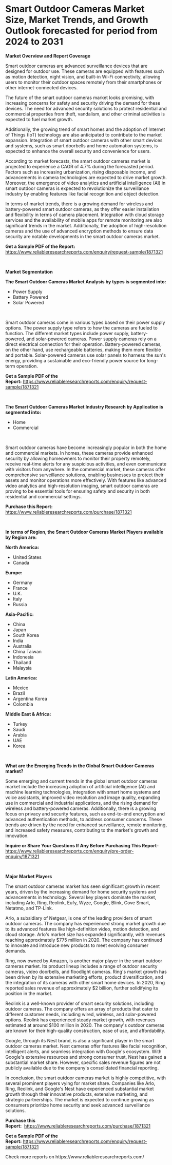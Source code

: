 <p><h1>Smart Outdoor Cameras Market Size, Market Trends, and Growth Outlook forecasted for period from 2024 to 2031</h1></p><p><strong>Market Overview and Report Coverage</strong></p>
<p><p>Smart outdoor cameras are advanced surveillance devices that are designed for outdoor use. These cameras are equipped with features such as motion detection, night vision, and built-in Wi-Fi connectivity, allowing users to monitor their outdoor spaces remotely from their smartphones or other internet-connected devices.</p><p>The future of the smart outdoor cameras market looks promising, with increasing concerns for safety and security driving the demand for these devices. The need for advanced security solutions to protect residential and commercial properties from theft, vandalism, and other criminal activities is expected to fuel market growth.</p><p>Additionally, the growing trend of smart homes and the adoption of Internet of Things (IoT) technology are also anticipated to contribute to the market expansion. Integration of smart outdoor cameras with other smart devices and systems, such as smart doorbells and home automation systems, is expected to enhance the overall security and convenience for users.</p><p>According to market forecasts, the smart outdoor cameras market is projected to experience a CAGR of 4.7% during the forecasted period. Factors such as increasing urbanization, rising disposable income, and advancements in camera technologies are expected to drive market growth. Moreover, the emergence of video analytics and artificial intelligence (AI) in smart outdoor cameras is expected to revolutionize the surveillance industry by enabling features like facial recognition and object detection.</p><p>In terms of market trends, there is a growing demand for wireless and battery-powered smart outdoor cameras, as they offer easier installation and flexibility in terms of camera placement. Integration with cloud storage services and the availability of mobile apps for remote monitoring are also significant trends in the market. Additionally, the adoption of high-resolution cameras and the use of advanced encryption methods to ensure data security are notable developments in the smart outdoor cameras market.</p></p>
<p><strong>Get a Sample PDF of the Report:</strong> <a href="https://www.reliableresearchreports.com/enquiry/request-sample/1871321">https://www.reliableresearchreports.com/enquiry/request-sample/1871321</a></p>
<p>&nbsp;</p>
<p><strong>Market Segmentation</strong></p>
<p><strong>The Smart Outdoor Cameras Market Analysis by types is segmented into:</strong></p>
<p><ul><li>Power Supply</li><li>Battery Powered</li><li>Solar Powered</li></ul></p>
<p>&nbsp;</p>
<p><p>Smart outdoor cameras come in various types based on their power supply options. The power supply type refers to how the cameras are fueled to function. The different market types include power supply, battery-powered, and solar-powered cameras. Power supply cameras rely on a direct electrical connection for their operation. Battery-powered cameras, on the other hand, use rechargeable batteries, making them more flexible and portable. Solar-powered cameras use solar panels to harness the sun's energy, providing a sustainable and eco-friendly power source for long-term operation.</p></p>
<p><strong>Get a Sample PDF of the Report:</strong>&nbsp;<a href="https://www.reliableresearchreports.com/enquiry/request-sample/1871321">https://www.reliableresearchreports.com/enquiry/request-sample/1871321</a></p>
<p>&nbsp;</p>
<p><strong>The Smart Outdoor Cameras Market Industry Research by Application is segmented into:</strong></p>
<p><ul><li>Home</li><li>Commercial</li></ul></p>
<p>&nbsp;</p>
<p><p>Smart outdoor cameras have become increasingly popular in both the home and commercial markets. In homes, these cameras provide enhanced security by allowing homeowners to monitor their property remotely, receive real-time alerts for any suspicious activities, and even communicate with visitors from anywhere. In the commercial market, these cameras offer comprehensive surveillance solutions, enabling businesses to protect their assets and monitor operations more effectively. With features like advanced video analytics and high-resolution imaging, smart outdoor cameras are proving to be essential tools for ensuring safety and security in both residential and commercial settings.</p></p>
<p><strong>Purchase this Report:</strong>&nbsp; <a href="https://www.reliableresearchreports.com/purchase/1871321">https://www.reliableresearchreports.com/purchase/1871321</a></p>
<p>&nbsp;</p>
<p><strong>In terms of Region, the Smart Outdoor Cameras Market Players available by Region are:</strong></p>
<p>
    <p> <strong> North America: </strong>
        <ul>
            <li>United States</li>
            <li>Canada</li>
        </ul>
        </p> 
    <p> <strong> Europe: </strong>
        <ul>
            <li>Germany</li>
            <li>France</li>
            <li>U.K.</li>
            <li>Italy</li>
            <li>Russia</li>
        </ul>
        </p> 
    <p> <strong> Asia-Pacific: </strong>
        <ul>
            <li>China</li>
            <li>Japan</li>
            <li>South Korea</li>
            <li>India</li>
            <li>Australia</li>
            <li>China Taiwan</li>
            <li>Indonesia</li>
            <li>Thailand</li>
            <li>Malaysia</li>
        </ul>
        </p> 
    <p> <strong> Latin America: </strong>
        <ul>
            <li>Mexico</li>
            <li>Brazil</li>
            <li>Argentina Korea</li>
            <li>Colombia</li>
        </ul>
        </p> 
    <p> <strong> Middle East & Africa: </strong>
        <ul>
            <li>Turkey</li>
            <li>Saudi</li>
            <li>Arabia</li>
            <li>UAE</li>
            <li>Korea</li>
        </ul>
    </p>
    </p>
<p>&nbsp;</p>
<p><strong>What are the Emerging Trends in the Global Smart Outdoor Cameras market?</strong></p>
<p><p>Some emerging and current trends in the global smart outdoor cameras market include the increasing adoption of artificial intelligence (AI) and machine learning technologies, integration with smart home systems and voice assistants, improved video resolution and image quality, expanding use in commercial and industrial applications, and the rising demand for wireless and battery-powered cameras. Additionally, there is a growing focus on privacy and security features, such as end-to-end encryption and advanced authentication methods, to address consumer concerns. These trends are driven by the need for enhanced surveillance, remote monitoring, and increased safety measures, contributing to the market's growth and innovation.</p></p>
<p><strong>Inquire or Share Your Questions If Any Before Purchasing This Report</strong>- <a href="https://www.reliableresearchreports.com/enquiry/pre-order-enquiry/1871321">https://www.reliableresearchreports.com/enquiry/pre-order-enquiry/1871321</a></p>
<p>&nbsp;</p>
<p><strong>Major Market Players</strong></p>
<p><p>The smart outdoor cameras market has seen significant growth in recent years, driven by the increasing demand for home security systems and advancements in technology. Several key players dominate the market, including Arlo, Ring, Reolink, Eufy, Wyze, Google, Blink, Cove Smart, Netatmo, and TP-Link.</p><p>Arlo, a subsidiary of Netgear, is one of the leading providers of smart outdoor cameras. The company has experienced strong market growth due to its advanced features like high-definition video, motion detection, and cloud storage. Arlo's market size has expanded significantly, with revenues reaching approximately $775 million in 2020. The company has continued to innovate and introduce new products to meet evolving consumer demands.</p><p>Ring, now owned by Amazon, is another major player in the smart outdoor cameras market. Its product lineup includes a range of outdoor security cameras, video doorbells, and floodlight cameras. Ring's market growth has been driven by its extensive marketing efforts, product diversification, and the integration of its cameras with other smart home devices. In 2020, Ring reported sales revenue of approximately $2 billion, further solidifying its position in the market.</p><p>Reolink is a well-known provider of smart security solutions, including outdoor cameras. The company offers an array of products that cater to different customer needs, including wired, wireless, and solar-powered options. Reolink has experienced steady market growth, with revenues estimated at around $100 million in 2020. The company's outdoor cameras are known for their high-quality construction, ease of use, and affordability.</p><p>Google, through its Nest brand, is also a significant player in the smart outdoor cameras market. Nest cameras offer features like facial recognition, intelligent alerts, and seamless integration with Google's ecosystem. With Google's extensive resources and strong consumer trust, Nest has gained a substantial market share. However, specific sales revenue figures are not publicly available due to the company's consolidated financial reporting.</p><p>In conclusion, the smart outdoor cameras market is highly competitive, with several prominent players vying for market share. Companies like Arlo, Ring, Reolink, and Google's Nest have experienced substantial market growth through their innovative products, extensive marketing, and strategic partnerships. The market is expected to continue growing as consumers prioritize home security and seek advanced surveillance solutions.</p></p>
<p><strong>Purchase this Report:</strong>&nbsp;&nbsp;<a href="https://www.reliableresearchreports.com/purchase/1871321">https://www.reliableresearchreports.com/purchase/1871321</a></p>
<p></p>
<p><strong>Get a Sample PDF of the Report:</strong>&nbsp;<a href="https://www.reliableresearchreports.com/enquiry/request-sample/1871321">https://www.reliableresearchreports.com/enquiry/request-sample/1871321</a></p>
<p>Check more reports on https://www.reliableresearchreports.com/</p>